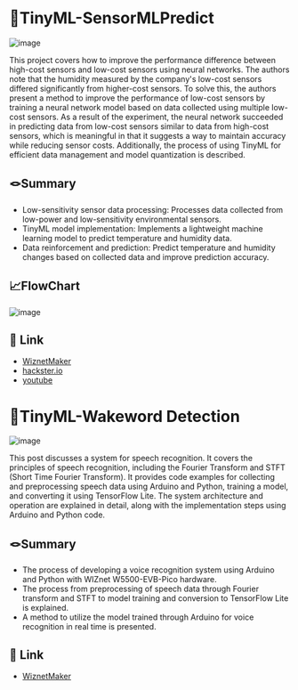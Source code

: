 # 📌TinyML-SensorMLPredict


![image](https://github.com/WzAcorn/TinyML-HygroPredict/assets/77008882/1ab07dca-223d-4527-aa2b-396b01b5bce7)


This project covers how to improve the performance difference between high-cost sensors and low-cost sensors using neural networks. The authors note that the humidity measured by the company's low-cost sensors differed significantly from higher-cost sensors. To solve this, the authors present a method to improve the performance of low-cost sensors by training a neural network model based on data collected using multiple low-cost sensors. As a result of the experiment, the neural network succeeded in predicting data from low-cost sensors similar to data from high-cost sensors, which is meaningful in that it suggests a way to maintain accuracy while reducing sensor costs. Additionally, the process of using TinyML for efficient data management and model quantization is described.


## 🪢Summary
- Low-sensitivity sensor data processing: Processes data collected from low-power and low-sensitivity environmental sensors.
- TinyML model implementation: Implements a lightweight machine learning model to predict temperature and humidity data.
- Data reinforcement and prediction: Predict temperature and humidity changes based on collected data and improve prediction accuracy.



## 📈FlowChart
![image](https://github.com/WzAcorn/TinyML-HygroPredict/assets/77008882/280a5b1c-7db5-4781-9c67-7eb634ab9a7c)


## 🔗 Link
- [WiznetMaker](https://maker.wiznet.io/Acorn_/projects/tinyml%2Dhygropredict%2D1%2Ddata%2Dvisualization%2Dand%2Dvalidation/)
- [hackster.io](https://www.hackster.io/dbsghd3820/tinyml-using-low-sensitivity-sensor-to-predict-high-per-f9154f)
- [youtube](https://www.youtube.com/watch?v=K8MrS-Cnfuw)



# 📌TinyML-Wakeword Detection

![image](https://github.com/wiznetmaker/TinyML-WIZProduct/assets/77008882/74ca1313-b877-4678-804b-25a62843c05f)

This post discusses a system for speech recognition. It covers the principles of speech recognition, including the Fourier Transform and STFT (Short Time Fourier Transform). It provides code examples for collecting and preprocessing speech data using Arduino and Python, training a model, and converting it using TensorFlow Lite. The system architecture and operation are explained in detail, along with the implementation steps using Arduino and Python code.

## 🪢Summary
 - The process of developing a voice recognition system using Arduino and Python with WIZnet W5500-EVB-Pico hardware. 
 - The process from preprocessing of speech data through Fourier transform and STFT to model training and conversion to TensorFlow Lite is explained. 
 - A method to utilize the model trained through Arduino for voice recognition in real time is presented.

## 🔗 Link
 - [WiznetMaker](https://maker.wiznet.io/Acorn_/projects/tinyml%2Dwakeword%2Ddetection/?serob=rd&serterm=month)


